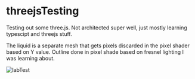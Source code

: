 # threejsTesting
Testing out some three.js.
Not architected super well, just mostly learning typescipt and threejs stuff.

The liquid is a separate mesh that gets pixels discarded in the pixel shader based on Y value.  Outline done in pixel shade based on fresnel lighting I was learning about.

![labTest](https://github.com/Bamboozletron/threejsTesting/assets/163564902/531d0fdd-0cfd-4fa4-af9b-8347c59c4faf)
